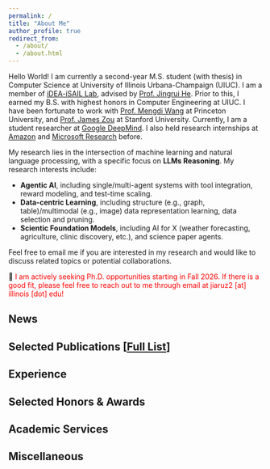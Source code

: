 ```yaml
---
permalink: /
title: "About Me"
author_profile: true
redirect_from: 
  - /about/
  - /about.html
---
```

Hello World!
I am currently a second-year M.S. student (with thesis) in Computer Science at University of Illinois Urbana-Champaign (UIUC). I am a member of [iDEA-iSAIL Lab](https://www.idea-isail.com/index.html), advised by [Prof. Jingrui He](https://www.hejingrui.org/). Prior to this, I earned my B.S. with highest honors in Computer Engineering at UIUC. I have been fortunate to work with [Prof. Mengdi Wang](https://mwang.princeton.edu/) at Princeton University, and [Prof. James Zou](https://www.james-zou.com/) at Stanford University. Currently, I am a student researcher at [Google DeepMind](https://deepmind.google/). I also held research internships at [Amazon](https://www.amazon.science/) and [Microsoft Research](https://www.microsoft.com/en-us/research/) before.  

My research lies in the intersection of machine learning and natural language processing, with a specific focus on **LLMs Reasoning**. My research interests include:
- **Agentic AI**, including single/multi-agent systems with tool integration, reward modeling, and test-time scaling.
- **Data-centric Learning**, including structure (e.g., graph, table)/multimodal (e.g., image) data representation learning, data selection and pruning.
- **Scientic Foundation Models**, including AI for X (weather forecasting, agriculture, clinic discovery, etc.), and science paper agents.

Feel free to email me if you are interested in my research and would like to discuss related topics or potential collaborations.

📌 <span style="color:red">I am actively seeking Ph.D. opportunities starting in Fall 2026. If there is a good fit, please feel free to reach out to me through email at jiaruz2 [at] illinois [dot] edu!</span>


## News

## Selected Publications [[Full List](https://scholar.google.com/citations?user=GzLTey4AAAAJ&hl=en)]

## Experience

## Selected Honors & Awards

## Academic Services

## Miscellaneous